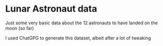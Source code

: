 # Lunar Astronaut data

Just some very basic data about the 12 astronauts to have landed on the moon (so far)

I used ChatGPG to generate this dataset, albeit after a lot of tweaking